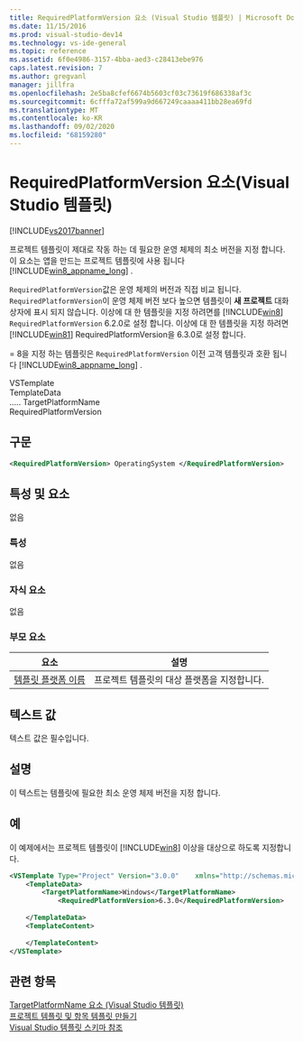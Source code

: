 ```yaml
---
title: RequiredPlatformVersion 요소 (Visual Studio 템플릿) | Microsoft Docs
ms.date: 11/15/2016
ms.prod: visual-studio-dev14
ms.technology: vs-ide-general
ms.topic: reference
ms.assetid: 6f0e4986-3157-4bba-aed3-c28413ebe976
caps.latest.revision: 7
ms.author: gregvanl
manager: jillfra
ms.openlocfilehash: 2e5ba8cfef6674b5603cf03c73619f686338af3c
ms.sourcegitcommit: 6cfffa72af599a9d667249caaaa411bb28ea69fd
ms.translationtype: MT
ms.contentlocale: ko-KR
ms.lasthandoff: 09/02/2020
ms.locfileid: "68159280"
---
```

# <a name="requiredplatformversion-element-visual-studio-templates"></a>RequiredPlatformVersion 요소(Visual Studio 템플릿)
[!INCLUDE[vs2017banner](../includes/vs2017banner.md)]

프로젝트 템플릿이 제대로 작동 하는 데 필요한 운영 체제의 최소 버전을 지정 합니다. 이 요소는 앱을 만드는 프로젝트 템플릿에 사용 됩니다 [!INCLUDE[win8_appname_long](../includes/win8-appname-long-md.md)] .  
  
 `RequiredPlatformVersion`값은 운영 체제의 버전과 직접 비교 됩니다. `RequiredPlatformVersion`이 운영 체제 버전 보다 높으면 템플릿이 **새 프로젝트** 대화 상자에 표시 되지 않습니다. 이상에 대 한 템플릿을 지정 하려면를 [!INCLUDE[win8](../includes/win8-md.md)] `RequiredPlatformVersion` 6.2.0로 설정 합니다. 이상에 대 한 템플릿을 지정 하려면 [!INCLUDE[win81](../includes/win81-md.md)] RequiredPlatformVersion을 6.3.0로 설정 합니다.  
  
 = 8을 지정 하는 템플릿은 `RequiredPlatformVersion` 이전 고객 템플릿과 호환 됩니다 [!INCLUDE[win8_appname_long](../includes/win8-appname-long-md.md)] .  
  
 VSTemplate  
TemplateData  
..... TargetPlatformName  
RequiredPlatformVersion  
  
## <a name="syntax"></a>구문  
  
```xml  
<RequiredPlatformVersion> OperatingSystem </RequiredPlatformVersion>  
```  
  
## <a name="attributes-and-elements"></a>특성 및 요소  
 없음  
  
### <a name="attributes"></a>특성  
 없음  
  
### <a name="child-elements"></a>자식 요소  
 없음  
  
### <a name="parent-elements"></a>부모 요소  
  
|요소|설명|  
|-------------|-----------------|  
|[템플릿 플랫폼 이름](../extensibility/templatedata-element-visual-studio-templates.md)|프로젝트 템플릿의 대상 플랫폼을 지정합니다.|  
  
## <a name="text-value"></a>텍스트 값  
 텍스트 값은 필수입니다.  
  
## <a name="remarks"></a>설명  
 이 텍스트는 템플릿에 필요한 최소 운영 체제 버전을 지정 합니다.  
  
## <a name="example"></a>예  
 이 예제에서는 프로젝트 템플릿이 [!INCLUDE[win8](../includes/win8-md.md)] 이상을 대상으로 하도록 지정합니다.  
  
```xml  
<VSTemplate Type="Project" Version="3.0.0"    xmlns="http://schemas.microsoft.com/developer/vstemplate/2005">  
    <TemplateData>  
        <TargetPlatformName>Windows</TargetPlatformName>  
            <RequiredPlatformVersion>6.3.0</RequiredPlatformVersion>  
  
    </TemplateData>  
    <TemplateContent>  
  
    </TemplateContent>  
</VSTemplate>  
```  
  
## <a name="see-also"></a>관련 항목  
 [TargetPlatformName 요소 (Visual Studio 템플릿)](../extensibility/targetplatformname-element-visual-studio-templates.md)   
 [프로젝트 템플릿 및 항목 템플릿 만들기](../ide/creating-project-and-item-templates.md)   
 [Visual Studio 템플릿 스키마 참조](../extensibility/visual-studio-template-schema-reference.md)
